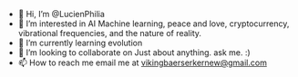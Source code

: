 - 👋 Hi, I’m @LucienPhilia
- 👀 I’m interested in AI Machine learning, peace and love, cryptocurrency, vibrational frequencies, and the nature of reality.
- 🌱 I’m currently learning evolution
- 💞️ I’m looking to collaborate on Just about anything. ask me. :)
- 📫 How to reach me email me at vikingbaerserkernew@gmail.com

<!---
LucienPhilia/LucienPhilia is a ✨ special ✨ repository because its `README.md` (this file) appears on your GitHub profile.
You can click the Preview link to take a look at your changes.
--->
